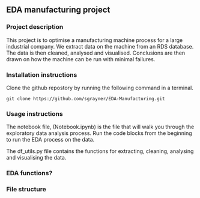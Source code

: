 ## EDA manufacturing project

### Project description
This project is to optimise a manufacturing machine process for a large industrial company. We extract data on the machine from an RDS database. The data is then cleaned, analysed and visualised. Conclusions are then drawn on how the machine can be run with minimal failures.

### Installation instructions

Clone the github repostory by running the following command in a terminal.
```
git clone https://github.com/sgrayner/EDA-Manufacturing.git
```

### Usage instructions

The notebook file, (Notebook.ipynb) is the file that will walk you through the exploratory data analysis process. Run the code blocks from the beginning to run the EDA process on the data.

The df_utils.py file contains the functions for extracting, cleaning, analysing and visualising the data.

### EDA functions?

### File structure
